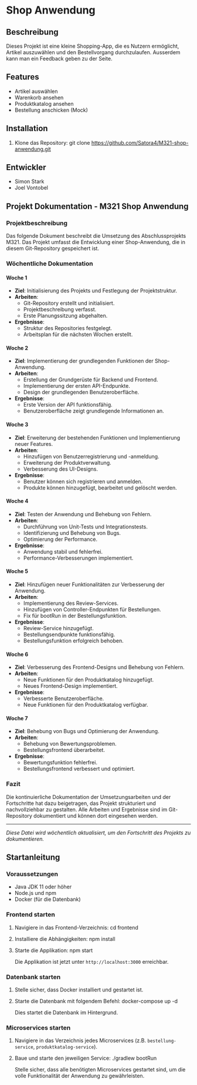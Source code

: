 # Shop Anwendung

## Beschreibung
Dieses Projekt ist eine kleine Shopping-App, die es Nutzern ermöglicht, Artikel auszuwählen und den Bestellvorgang durchzulaufen.
Ausserdem kann man ein Feedback geben zu der Seite.

## Features
- Artikel auswählen
- Warenkorb ansehen
- Produktkatalog ansehen
- Bestellung anschicken (Mock)

## Installation
1. Klone das Repository:
   git clone https://github.com/Satora4/M321-shop-anwendung.git

## Entwickler
- Simon Stark
- Joel Vontobel

## Projekt Dokumentation - M321 Shop Anwendung

### Projektbeschreibung
Das folgende Dokument beschreibt die Umsetzung des Abschlussprojekts M321. Das Projekt umfasst die Entwicklung einer Shop-Anwendung, die in diesem Git-Repository gespeichert ist.

### Wöchentliche Dokumentation

#### Woche 1
- **Ziel**: Initialisierung des Projekts und Festlegung der Projektstruktur.
- **Arbeiten**:
  - Git-Repository erstellt und initialisiert.
  - Projektbeschreibung verfasst.
  - Erste Planungssitzung abgehalten.
- **Ergebnisse**:
  - Struktur des Repositories festgelegt.
  - Arbeitsplan für die nächsten Wochen erstellt.

#### Woche 2
- **Ziel**: Implementierung der grundlegenden Funktionen der Shop-Anwendung.
- **Arbeiten**:
  - Erstellung der Grundgerüste für Backend und Frontend.
  - Implementierung der ersten API-Endpunkte.
  - Design der grundlegenden Benutzeroberfläche.
- **Ergebnisse**:
  - Erste Version der API funktionsfähig.
  - Benutzeroberfläche zeigt grundlegende Informationen an.

#### Woche 3
- **Ziel**: Erweiterung der bestehenden Funktionen und Implementierung neuer Features.
- **Arbeiten**:
  - Hinzufügen von Benutzerregistrierung und -anmeldung.
  - Erweiterung der Produktverwaltung.
  - Verbesserung des UI-Designs.
- **Ergebnisse**:
  - Benutzer können sich registrieren und anmelden.
  - Produkte können hinzugefügt, bearbeitet und gelöscht werden.

#### Woche 4
- **Ziel**: Testen der Anwendung und Behebung von Fehlern.
- **Arbeiten**:
  - Durchführung von Unit-Tests und Integrationstests.
  - Identifizierung und Behebung von Bugs.
  - Optimierung der Performance.
- **Ergebnisse**:
  - Anwendung stabil und fehlerfrei.
  - Performance-Verbesserungen implementiert.

#### Woche 5
- **Ziel**: Hinzufügen neuer Funktionalitäten zur Verbesserung der Anwendung.
- **Arbeiten**:
  - Implementierung des Review-Services.
  - Hinzufügen von Controller-Endpunkten für Bestellungen.
  - Fix für bootRun in der Bestellungsfunktion.
- **Ergebnisse**:
  - Review-Service hinzugefügt.
  - Bestellungsendpunkte funktionsfähig.
  - Bestellungsfunktion erfolgreich behoben.

#### Woche 6
- **Ziel**: Verbesserung des Frontend-Designs und Behebung von Fehlern.
- **Arbeiten**:
  - Neue Funktionen für den Produktkatalog hinzugefügt.
  - Neues Frontend-Design implementiert.
- **Ergebnisse**:
  - Verbesserte Benutzeroberfläche.
  - Neue Funktionen für den Produktkatalog verfügbar.

#### Woche 7
- **Ziel**: Behebung von Bugs und Optimierung der Anwendung.
- **Arbeiten**:
  - Behebung von Bewertungsproblemen.
  - Bestellungsfrontend überarbeitet.
- **Ergebnisse**:
  - Bewertungsfunktion fehlerfrei.
  - Bestellungsfrontend verbessert und optimiert.

### Fazit
Die kontinuierliche Dokumentation der Umsetzungsarbeiten und der Fortschritte hat dazu beigetragen, das Projekt strukturiert und nachvollziehbar zu gestalten. Alle Arbeiten und Ergebnisse sind im Git-Repository dokumentiert und können dort eingesehen werden.

---

*Diese Datei wird wöchentlich aktualisiert, um den Fortschritt des Projekts zu dokumentieren.*

## Startanleitung

### Voraussetzungen
- Java JDK 11 oder höher
- Node.js und npm
- Docker (für die Datenbank)

### Frontend starten
1. Navigiere in das Frontend-Verzeichnis:
   cd frontend

2. Installiere die Abhängigkeiten:
   npm install

3. Starte die Applikation:
   npm start

   Die Applikation ist jetzt unter `http://localhost:3000` erreichbar.

### Datenbank starten
1. Stelle sicher, dass Docker installiert und gestartet ist.
2. Starte die Datenbank mit folgendem Befehl:
   docker-compose up -d

   Dies startet die Datenbank im Hintergrund.

### Microservices starten
1. Navigiere in das Verzeichnis jedes Microservices (z.B. `bestellung-service`, `produktkatalog-service`).
2. Baue und starte den jeweiligen Service:
   ./gradlew bootRun

   Stelle sicher, dass alle benötigten Microservices gestartet sind, um die volle Funktionalität der Anwendung zu gewährleisten.
